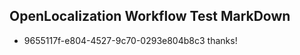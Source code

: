 ## OpenLocalization Workflow Test MarkDown
* 9655117f-e804-4527-9c70-0293e804b8c3 thanks!

<!--HONumber=Aug16_HO5-->


